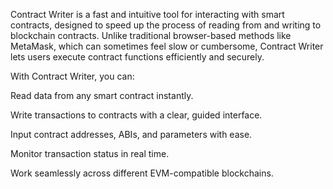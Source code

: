 Contract Writer is a fast and intuitive tool for interacting with smart contracts, designed to speed up the process of reading from and writing to blockchain contracts. Unlike traditional browser-based methods like MetaMask, which can sometimes feel slow or cumbersome, Contract Writer lets users execute contract functions efficiently and securely.

With Contract Writer, you can:

Read data from any smart contract instantly.

Write transactions to contracts with a clear, guided interface.

Input contract addresses, ABIs, and parameters with ease.

Monitor transaction status in real time.

Work seamlessly across different EVM-compatible blockchains.
